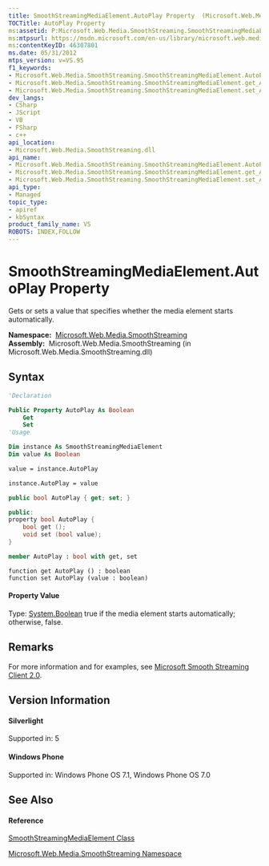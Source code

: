```yaml
---
title: SmoothStreamingMediaElement.AutoPlay Property  (Microsoft.Web.Media.SmoothStreaming)
TOCTitle: AutoPlay Property
ms:assetid: P:Microsoft.Web.Media.SmoothStreaming.SmoothStreamingMediaElement.AutoPlay
ms:mtpsurl: https://msdn.microsoft.com/en-us/library/microsoft.web.media.smoothstreaming.smoothstreamingmediaelement.autoplay(v=VS.95)
ms:contentKeyID: 46307801
ms.date: 05/31/2012
mtps_version: v=VS.95
f1_keywords:
- Microsoft.Web.Media.SmoothStreaming.SmoothStreamingMediaElement.AutoPlay
- Microsoft.Web.Media.SmoothStreaming.SmoothStreamingMediaElement.get_AutoPlay
- Microsoft.Web.Media.SmoothStreaming.SmoothStreamingMediaElement.set_AutoPlay
dev_langs:
- CSharp
- JScript
- VB
- FSharp
- c++
api_location:
- Microsoft.Web.Media.SmoothStreaming.dll
api_name:
- Microsoft.Web.Media.SmoothStreaming.SmoothStreamingMediaElement.AutoPlay
- Microsoft.Web.Media.SmoothStreaming.SmoothStreamingMediaElement.get_AutoPlay
- Microsoft.Web.Media.SmoothStreaming.SmoothStreamingMediaElement.set_AutoPlay
api_type:
- Managed
topic_type:
- apiref
- kbSyntax
product_family_name: VS
ROBOTS: INDEX,FOLLOW
---
```


# SmoothStreamingMediaElement.AutoPlay Property

Gets or sets a value that specifies whether the media element starts automatically.

**Namespace:**  [Microsoft.Web.Media.SmoothStreaming](microsoft-web-media-smoothstreaming-namespace_1.md)  
**Assembly:**  Microsoft.Web.Media.SmoothStreaming (in Microsoft.Web.Media.SmoothStreaming.dll)

## Syntax

``` vb
'Declaration

Public Property AutoPlay As Boolean
    Get
    Set
'Usage

Dim instance As SmoothStreamingMediaElement
Dim value As Boolean

value = instance.AutoPlay

instance.AutoPlay = value
```

``` csharp
public bool AutoPlay { get; set; }
```

``` c++
public:
property bool AutoPlay {
    bool get ();
    void set (bool value);
}
```

``` fsharp
member AutoPlay : bool with get, set
```

``` jscript
function get AutoPlay () : boolean
function set AutoPlay (value : boolean)
```

#### Property Value

Type: [System.Boolean](https://msdn.microsoft.com/en-us/library/a28wyd50\(v=vs.95\))  
true if the media element starts automatically; otherwise, false.

## Remarks

For more information and for examples, see [Microsoft Smooth Streaming Client 2.0](microsoft-smooth-streaming-client-2-0.md).

## Version Information

#### Silverlight

Supported in: 5  

#### Windows Phone

Supported in: Windows Phone OS 7.1, Windows Phone OS 7.0  

## See Also

#### Reference

[SmoothStreamingMediaElement Class](smoothstreamingmediaelement-class-microsoft-web-media-smoothstreaming_1.md)

[Microsoft.Web.Media.SmoothStreaming Namespace](microsoft-web-media-smoothstreaming-namespace_1.md)


